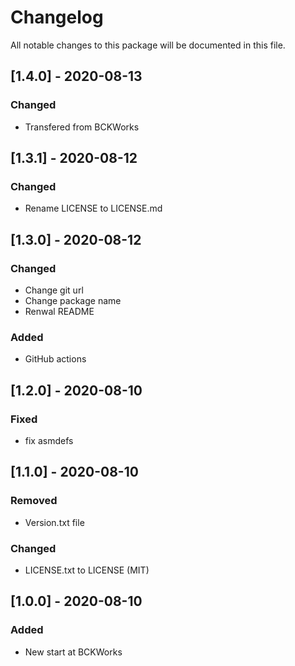 # Changelog
All notable changes to this package will be documented in this file.

## [1.4.0] - 2020-08-13

### Changed

- Transfered from BCKWorks

## [1.3.1] - 2020-08-12

### Changed

- Rename LICENSE to LICENSE.md

## [1.3.0] - 2020-08-12

### Changed

- Change git url
- Change package name
- Renwal README

### Added

- GitHub actions

## [1.2.0] - 2020-08-10

### Fixed

- fix asmdefs

## [1.1.0] - 2020-08-10

### Removed

- Version.txt file

### Changed

- LICENSE.txt to LICENSE (MIT)

## [1.0.0] - 2020-08-10

### Added 

- New start at BCKWorks
